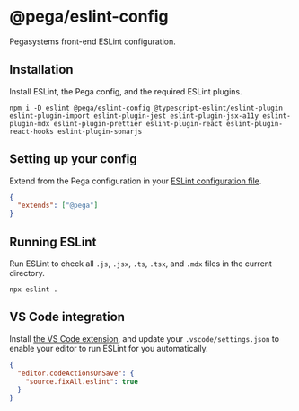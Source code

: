 # @pega/eslint-config

Pegasystems front-end ESLint configuration.

## Installation

Install ESLint, the Pega config, and the required ESLint plugins.

```shell
npm i -D eslint @pega/eslint-config @typescript-eslint/eslint-plugin eslint-plugin-import eslint-plugin-jest eslint-plugin-jsx-a11y eslint-plugin-mdx eslint-plugin-prettier eslint-plugin-react eslint-plugin-react-hooks eslint-plugin-sonarjs
```

## Setting up your config

Extend from the Pega configuration in your [ESLint configuration file](https://eslint.org/docs/user-guide/configuring/configuration-files).

```json
{
  "extends": ["@pega"]
}
```

## Running ESLint

Run ESLint to check all `.js`, `.jsx`, `.ts`, `.tsx`, and `.mdx` files in the current directory.

```shell
npx eslint .
```

## VS Code integration

Install [the VS Code extension](https://marketplace.visualstudio.com/items?itemName=dbaeumer.vscode-eslint), and update your `.vscode/settings.json` to enable your editor to run ESLint for you automatically.

```json
{
  "editor.codeActionsOnSave": {
    "source.fixAll.eslint": true
  }
}
```

